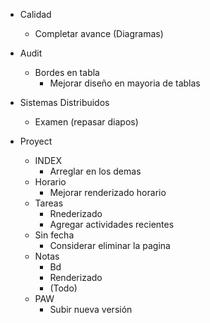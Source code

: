 

- Calidad 
  - Completar avance (Diagramas)


- Audit 
  - Bordes en tabla 
    - Mejorar diseño en mayoria de tablas


- Sistemas Distribuidos
  - Examen (repasar diapos)


- Proyect 
  - INDEX
    - Arreglar en los demas
  - Horario 
    - Mejorar renderizado horario
  - Tareas
    - Rnederizado
    - Agregar actividades recientes 
  - Sin fecha
    - Considerar eliminar la pagina
  - Notas
    - Bd 
    - Renderizado
    - (Todo)
  - PAW
    - Subir nueva versión



